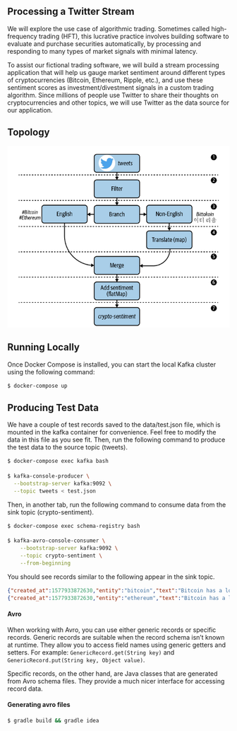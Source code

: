 ## Processing a Twitter Stream
We will explore the use case of algorithmic trading. Sometimes called high-frequency trading (HFT), 
this lucrative practice involves building software to evaluate and purchase securities automatically, by processing 
and responding to many types of market signals with minimal latency.

To assist our fictional trading software, we will build a stream processing application that will help us gauge 
market sentiment around different types of cryptocurrencies (Bitcoin, Ethereum, Ripple, etc.), and use these sentiment 
scores as investment/divestment signals in a custom trading algorithm. Since millions of people use Twitter 
to share their thoughts on cryptocurrencies and other topics, we will use Twitter as the data source for our application.

## Topology
![Screenshot](images/crypto_sentiment_topology.png)

## Running Locally
Once Docker Compose is installed, you can start the local Kafka cluster using the following command:

```sh
$ docker-compose up
```

## Producing Test Data
We have a couple of test records saved to the data/test.json file, which is mounted in the kafka container for convenience. Feel free to modify the data in this file as you see fit. Then, run the following command to produce the test data to the source topic (tweets).
  
```sh
$ docker-compose exec kafka bash

$ kafka-console-producer \
  --bootstrap-server kafka:9092 \
  --topic tweets < test.json
```
  
Then, in another tab, run the following command to consume data from the sink topic (crypto-sentiment).

```sh  
$ docker-compose exec schema-registry bash

$ kafka-avro-console-consumer \
    --bootstrap-server kafka:9092 \
    --topic crypto-sentiment \
    --from-beginning
```

You should see records similar to the following appear in the sink topic.

```json lines
{"created_at":1577933872630,"entity":"bitcoin","text":"Bitcoin has a lot of promise. I'm not too sure about #ethereum","sentiment_score":0.3444212495322003,"sentiment_magnitude":0.9464683988787772,"salience":0.9316858469669134}
{"created_at":1577933872630,"entity":"ethereum","text":"Bitcoin has a lot of promise. I'm not too sure about #ethereum","sentiment_score":0.1301464314096875,"sentiment_magnitude":0.8274198304784903,"salience":0.9112319163372604}
```

#### Avro
When working with Avro, you can use either generic records or specific records. Generic records are suitable when
the record schema isn’t known at runtime. They allow you to access field names using generic getters and setters. 
For example: `GenericRecord.get(String key)` and `GenericRecord.put(String key, Object value)`.
  
Specific records, on the other hand, are Java classes that are generated from Avro schema files. 
They provide a much nicer interface for accessing record data.

#### Generating avro files
```sh
$ gradle build && gradle idea
```
